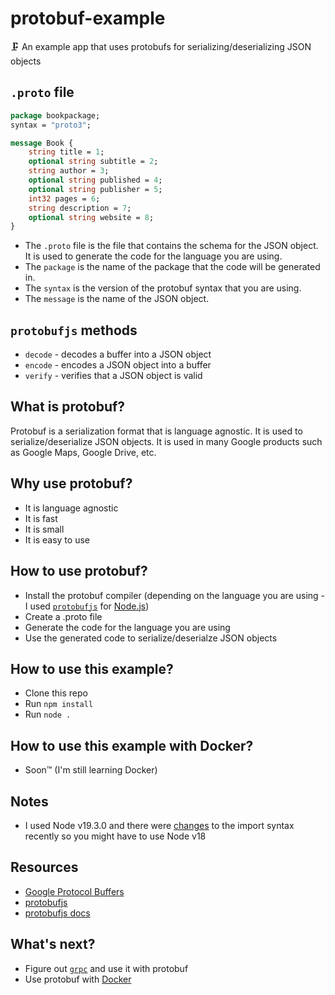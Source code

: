 # protobuf-example
🗜️ An example app that uses protobufs for serializing/deserializing JSON objects

## `.proto` file

```proto
package bookpackage;
syntax = "proto3";

message Book {
    string title = 1;
    optional string subtitle = 2;
    string author = 3;
    optional string published = 4;
    optional string publisher = 5;
    int32 pages = 6;
    string description = 7;
    optional string website = 8;
}
```

- The `.proto` file is the file that contains the schema for the JSON object. It is used to generate the code for the language you are using.
- The `package` is the name of the package that the code will be generated in.
- The `syntax` is the version of the protobuf syntax that you are using.
- The `message` is the name of the JSON object.

## `protobufjs` methods

- `decode` - decodes a buffer into a JSON object
- `encode` - encodes a JSON object into a buffer
- `verify` - verifies that a JSON object is valid

## What is protobuf?

Protobuf is a serialization format that is language agnostic. It is used to serialize/deserialize JSON objects. It is used in many Google products such as Google Maps, Google Drive, etc.

## Why use protobuf?

- It is language agnostic
- It is fast
- It is small
- It is easy to use

## How to use protobuf?

- Install the protobuf compiler (depending on the language you are using - I used [`protobufjs`](https://www.npmjs.com/package/protobufjs) for [Node.js](https://nodejs.org/en/))
- Create a .proto file
- Generate the code for the language you are using
- Use the generated code to serialize/deserialze JSON objects

## How to use this example?

- Clone this repo
- Run `npm install`
- Run `node .`

## How to use this example with Docker?

- Soon:tm: (I'm still learning Docker)

## Notes

- I used Node v19.3.0 and there were [changes](https://github.com/tc39/proposal-import-assertions) to the import syntax recently so you might have to use Node v18

## Resources

- [Google Protocol Buffers](https://developers.google.com/protocol-buffers)
- [protobufjs](https://www.npmjs.com/package/protobufjs)
- [protobufjs docs](https://protobufjs.github.io/protobuf.js/)

## What's next?

- Figure out [`grpc`](https://grpc.io/) and use it with protobuf
- Use protobuf with [Docker](https://www.docker.com/)
